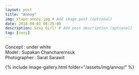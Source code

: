 ```yaml
---
layout: post
title: "Annoy"
img: xtapo-annoy.jpg # Add image post (optional)
date: 2018-08-01 06:25:00
description: Sexy Girl! # Add post description (optional)
tag: [sexy]
---
```

Concept : under white  
Model : Supakan Chancharernsuk  
Photographer : Sarat Sarawit                   

{% include image-gallery.html folder="/assets/img/annoy/" %}
